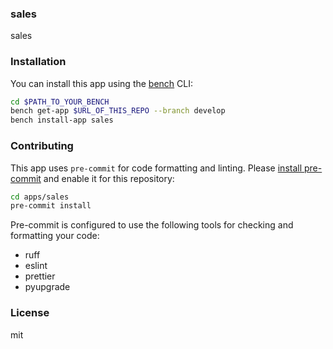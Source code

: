 ### sales

sales

### Installation

You can install this app using the [bench](https://github.com/frappe/bench) CLI:

```bash
cd $PATH_TO_YOUR_BENCH
bench get-app $URL_OF_THIS_REPO --branch develop
bench install-app sales
```

### Contributing

This app uses `pre-commit` for code formatting and linting. Please [install pre-commit](https://pre-commit.com/#installation) and enable it for this repository:

```bash
cd apps/sales
pre-commit install
```

Pre-commit is configured to use the following tools for checking and formatting your code:

- ruff
- eslint
- prettier
- pyupgrade

### License

mit
